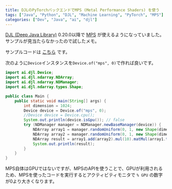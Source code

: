 ```yaml
---
title: DJLのPyTorchバックエンドでMPS (Metal Performance Shaders) を使う
tags: ["Java", "Python", "DJL", "Machine Learning", "PyTorch", "MPS"]
categories: ["Dev", "Java", "ai", "djl"]
---
```

[DJL (Deep Java Library)](https://github.com/deepjavalibrary/djl) 0.20.0以降で [MPS](https://developer.apple.com/metal/pytorch/) が使えるようになっていました。
サンプルが見当たらなかったので試したメモ。

サンプルコードは [こちら](https://github.com/making/hello-djl-pytorch) です。

次のように`Device`インスタンスを`Device.of("mps", 0)`で作れば良いです。 

```java
import ai.djl.Device;
import ai.djl.ndarray.NDArray;
import ai.djl.ndarray.NDManager;
import ai.djl.ndarray.types.Shape;

public class Main {
	public static void main(String[] args) {
		int dimension = 1024;
		Device device = Device.of("mps", 0);
		//Device device = Device.cpu();
		System.out.println(device.isGpu()); // false
		try (NDManager manager = NDManager.newBaseManager(device)) {
			NDArray array1 = manager.randomUniform(0, 1, new Shape(dimension, dimension));
			NDArray array2 = manager.randomUniform(0, 1, new Shape(dimension, dimension));
			NDArray result = array1.add(array2).mul(10).matMul(array1.transpose()).div(5);
			System.out.println(result);
		}
	}
}
```


MPS自体はGPUではないですが、MPSのAPIを使うことで、GPUが利用されるため、MPSを使ったコードを実行するとアクティビティモニタで `% GPU` の数字が0より大きくなります。